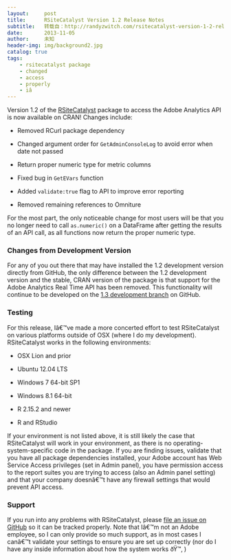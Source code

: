 ```yaml
---
layout:     post
title:      RSiteCatalyst Version 1.2 Release Notes
subtitle:   转载自：http://randyzwitch.com/rsitecatalyst-version-1-2-release-notes/
date:       2013-11-05
author:     未知
header-img: img/background2.jpg
catalog: true
tags:
    - rsitecatalyst package
    - changed
    - access
    - properly
    - iâ
---
```


Version 1.2 of the [RSiteCatalyst](http://cran.r-project.org/web/packages/RSiteCatalyst/index.html) package to access the Adobe Analytics API is now available on CRAN! Changes include:

- Removed RCurl package dependency

- Changed argument order for `GetAdminConsoleLog` to avoid error when date not passed

- Return proper numeric type for metric columns

- Fixed bug in `GetEVars` function

- Added `validate:true` flag to API to improve error reporting

- Removed remaining references to Omniture


For the most part, the only noticeable change for most users will be that you no longer need to call `as.numeric()` on a DataFrame after getting the results of an API call, as all functions now return the proper numeric type.

### Changes from Development Version

For any of you out there that may have installed the 1.2 development version directly from GitHub, the only difference between the 1.2 development version and the stable, CRAN version of the package is that support for the Adobe Analytics Real Time API has been removed. This functionality will continue to be developed on the [1.3 development branch](https://github.com/randyzwitch/RSiteCatalyst/tree/version_1_3) on GitHub.

### Testing

For this release, Iâ€™ve made a more concerted effort to test RSiteCatalyst on various platforms outside of OSX (where I do my development). RSiteCatalyst works in the following environments:

- OSX Lion and prior

- Ubuntu 12.04 LTS

- Windows 7 64-bit SP1

- Windows 8.1 64-bit

- R 2.15.2 and newer

- R and RStudio


If your environment is not listed above, it is still likely the case that RSiteCatalyst will work in your environment, as there is no operating-system-specific code in the package. If you are finding issues, validate that you have all package dependencies installed, your Adobe account has Web Service Access privileges (set in Admin panel), you have permission access to the report suites you are trying to access (also an Admin panel setting) and that your company doesnâ€™t have any firewall settings that would prevent API access.

### Support

If you run into any problems with RSiteCatalyst, please [file an issue on GitHub](https://github.com/randyzwitch/RSiteCatalyst/issues) so it can be tracked properly. Note that Iâ€™m not an Adobe employee, so I can only provide so much support, as in most cases I canâ€™t validate your settings to ensure you are set up correctly (nor do I have any inside information about how the system works ðŸ™‚ )

